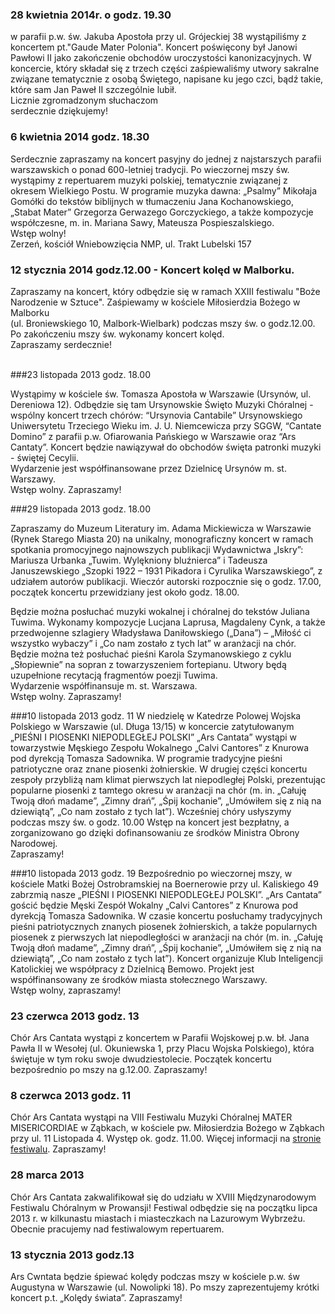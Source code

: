 ### 28 kwietnia 2014r.  o godz. 19.30
w parafii p.w. św. Jakuba Apostoła przy ul. Grójeckiej 38 wystąpiliśmy z koncertem pt."Gaude Mater Polonia".
Koncert poświęcony był Janowi Pawłowi II jako zakończenie obchodów uroczystości kanonizacyjnych.
W koncercie, który składał się z trzech części zaśpiewaliśmy utwory sakralne związane tematycznie z osobą Świętego, 
napisane ku jego czci, bądź takie, które sam Jan Paweł II szczególnie lubił.
<br>
Licznie zgromadzonym słuchaczom <br>
serdecznie dziękujemy!


### 6 kwietnia 2014 godz. 18.30

Serdecznie zapraszamy na koncert pasyjny do jednej z najstarszych parafii warszawskich o ponad 600-letniej tradycji. 
Po wieczornej mszy św. wystąpimy z repertuarem muzyki polskiej, tematycznie związanej z okresem Wielkiego Postu. 
W programie muzyka dawna: „Psalmy” Mikołaja Gomółki do tekstów biblijnych w tłumaczeniu Jana Kochanowskiego, 
„Stabat Mater” Grzegorza Gerwazego Gorczyckiego, a także kompozycje współczesne, 
m. in. Mariana Sawy, Mateusza Pospieszalskiego. <br>
Wstęp wolny! <br>
Zerzeń, kościół Wniebowzięcia NMP, ul. Trakt Lubelski 157

### 12 stycznia 2014  godz.12.00 - Koncert kolęd w Malborku.

Zapraszamy na koncert, który odbędzie się
w ramach XXIII festiwalu "Boże Narodzenie w Sztuce".
Zaśpiewamy w kościele Miłosierdzia Bożego w Malborku  
(ul. Broniewskiego 10, Malbork-Wielbark)
podczas mszy św. o godz.12.00.<br>
Po zakończeniu mszy św. wykonamy koncert kolęd.
<br>
Zapraszamy serdecznie!
<br><br>

###23 listopada 2013 godz. 18.00 

Wystąpimy w kościele św. Tomasza Apostoła w Warszawie (Ursynów, ul. Dereniowa 12). 
Odbędzie się tam Ursynowskie Święto Muzyki Chóralnej - wspólny koncert trzech chórów: 
“Ursynovia Cantabile” Ursynowskiego Uniwersytetu Trzeciego Wieku im. J. U. Niemcewicza
przy SGGW, “Cantate Domino” z parafii p.w. Ofiarowania Pańskiego w Warszawie oraz “Ars
Cantaty”. Koncert będzie nawiązywał do obchodów święta patronki muzyki - świętej Cecylii. 
<br>
Wydarzenie jest współfinansowane przez Dzielnicę Ursynów m. st. Warszawy.
<br>
Wstęp wolny. Zapraszamy!

###29 listopada 2013 godz. 18.00

Zapraszamy do Muzeum Literatury im. Adama Mickiewicza w Warszawie (Rynek Starego 
Miasta 20) na unikalny, monograficzny koncert w ramach spotkania promocyjnego najnowszych 
publikacji Wydawnictwa „Iskry”: Mariusza Urbanka „Tuwim. Wylękniony bluźnierca” i Tadeusza
Januszewskiego „Szopki 1922 – 1931 Pikadora i Cyrulika Warszawskiego”, z udziałem autorów 
publikacji. Wieczór autorski rozpocznie się o godz. 17.00, początek koncertu przewidziany jest około 
godz. 18.00.

Będzie można posłuchać muzyki wokalnej i chóralnej do tekstów Juliana Tuwima. Wykonamy 
kompozycje Lucjana Laprusa, Magdaleny Cynk, a także przedwojenne szlagiery Władysława 
Daniłowskiego („Dana”) – „Miłość ci wszystko wybaczy” i „Co nam zostało z tych lat” w aranżacji na 
chór. Będzie można też posłuchać pieśni Karola Szymanowskiego z cyklu „Słopiewnie” na sopran z 
towarzyszeniem fortepianu. Utwory będą uzupełnione recytacją fragmentów poezji Tuwima.
<br>
Wydarzenie współfinansuje m. st. Warszawa.
<br>
Wstęp wolny. Zapraszamy!
<br>


###10 listopada 2013  godz. 11
W niedzielę w Katedrze Polowej Wojska Polskiego w Warszawie (ul. Długa 13/15) w koncercie zatytułowanym „PIEŚNI I PIOSENKI NIEPODLEGŁEJ POLSKI” „Ars Cantata” wystąpi w towarzystwie Męskiego Zespołu Wokalnego „Calvi Cantores” z Knurowa pod dyrekcją Tomasza Sadownika. W programie tradycyjne pieśni patriotyczne oraz znane piosenki żołnierskie. W drugiej części koncertu zespoły przybliżą nam klimat pierwszych lat niepodległej Polski, prezentując popularne piosenki z tamtego okresu w aranżacji na chór (m. in. „Całuję Twoją dłoń madame”, „Zimny drań”, „Śpij kochanie”, „Umówiłem się z nią na dziewiątą”, „Co nam zostało z tych lat”). Wcześniej chóry usłyszymy podczas mszy św. o godz. 10.00
Wstęp na koncert jest bezpłatny, a zorganizowano go dzięki dofinansowaniu ze środków Ministra Obrony Narodowej. 
<br>Zapraszamy! 

###10 listopada 2013 godz. 19 
Bezpośrednio po wieczornej mszy, w kościele Matki Bożej Ostrobramskiej na Boernerowie przy ul. Kaliskiego 49 zabrzmią nasze „PIEŚNI I PIOSENKI NIEPODLEGŁEJ POLSKI”. „Ars Cantata” gościć będzie Męski Zespół Wokalny „Calvi Cantores” z Knurowa pod dyrekcją Tomasza Sadownika. W czasie koncertu posłuchamy tradycyjnych pieśni patriotycznych znanych piosenek żołnierskich, a także popularnych piosenek z pierwszych lat niepodległości w aranżacji na chór (m. in. „Całuję Twoją dłoń madame”, „Zimny drań”, „Śpij kochanie”, „Umówiłem się z nią na dziewiątą”, „Co nam zostało z tych lat”). Koncert organizuje Klub Inteligencji Katolickiej we współpracy z Dzielnicą Bemowo. Projekt jest współfinansowany ze środków miasta stołecznego Warszawy.
<br>Wstęp wolny, zapraszamy!


### 23 czerwca 2013 godz. 13
Chór Ars Cantata wystąpi z koncertem w Parafii Wojskowej p.w. bł. Jana Pawła II w Wesołej (ul. Okuniewska 1, przy Placu Wojska Polskiego), która świętuje w tym roku swoje dwudziestolecie. Początek koncertu bezpośrednio po mszy na g.12.00.
Zapraszamy!

### 8 czerwca 2013 godz. 11
Chór Ars Cantata wystąpi na VIII Festiwalu Muzyki Chóralnej MATER MISERICORDIAE w Ząbkach, w kościele pw. Miłosierdzia 
Bożego w Ząbkach przy ul. 11 Listopada 4. Występ ok. godz. 11.00. Więcej informacji na 
<a href="http://www.caecilianum.eu/konkursy-choralne/425-vii-festiwal-muzyki-choralnej-mater-misericordiae.html">stronie festiwalu</a>.
Zapraszamy!

### 28 marca 2013
Chór Ars Cantata zakwalifikował się do udziału w XVIII Międzynarodowym Festiwalu Chóralnym w Prowansji! 
Festiwal odbędzie się na początku lipca 2013 r. w kilkunastu miastach i miasteczkach na Lazurowym Wybrzeżu. 
Obecnie pracujemy nad festiwalowym repertuarem.

### 13 stycznia 2013 godz.13
Ars Cwntata będzie śpiewać kolędy podczas mszy w kościele p.w. św Augustyna w Warszawie (ul. Nowolipki 18). 
Po mszy zaprezentujemy krótki koncert p.t. „Kolędy świata”. Zapraszamy!
